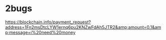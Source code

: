 # 2bugs
https://blockchain.info/payment_request?address=1Fn2msDtcLYW1ernq6pu2KNZwFdAh5JTR2&amp;amount=0.1&amp;message=i%20need%20money
